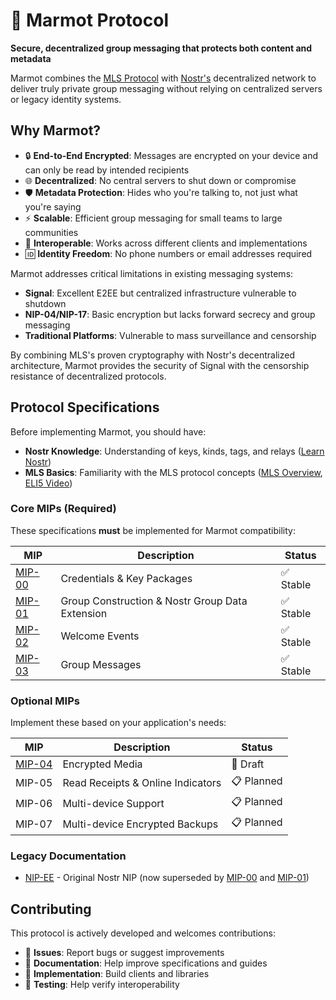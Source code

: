 # 🦫 Marmot Protocol

**Secure, decentralized group messaging that protects both content and metadata**

Marmot combines the [MLS Protocol](https://www.rfc-editor.org/rfc/rfc9420.html) with [Nostr's](https://github.com/nostr-protocol/nostr) decentralized network to deliver truly private group messaging without relying on centralized servers or legacy identity systems.

## Why Marmot?

- 🔒 **End-to-End Encrypted**: Messages are encrypted on your device and can only be read by intended recipients
- 🌐 **Decentralized**: No central servers to shut down or compromise
- 🛡️ **Metadata Protection**: Hides who you're talking to, not just what you're saying
- ⚡ **Scalable**: Efficient group messaging for small teams to large communities
- 🔗 **Interoperable**: Works across different clients and implementations
- 🆔 **Identity Freedom**: No phone numbers or email addresses required

Marmot addresses critical limitations in existing messaging systems:

- **Signal**: Excellent E2EE but centralized infrastructure vulnerable to shutdown
- **NIP-04/NIP-17**: Basic encryption but lacks forward secrecy and group messaging
- **Traditional Platforms**: Vulnerable to mass surveillance and censorship

By combining MLS's proven cryptography with Nostr's decentralized architecture, Marmot provides the security of Signal with the censorship resistance of decentralized protocols.

## Protocol Specifications

Before implementing Marmot, you should have:

- **Nostr Knowledge**: Understanding of keys, kinds, tags, and relays ([Learn Nostr](https://github.com/nostr-protocol/nostr))
- **MLS Basics**: Familiarity with the MLS protocol concepts ([MLS Overview](https://www.ietf.org/archive/id/draft-ietf-mls-architecture-13.html), [ELI5 Video](https://www.youtube.com/watch?v=FESp2LHd42U))

### Core MIPs (Required)

These specifications **must** be implemented for Marmot compatibility:

| MIP | Description | Status |
|-----|-------------|--------|
| [MIP-00](00.md) | Credentials & Key Packages | ✅ Stable |
| [MIP-01](01.md) | Group Construction & Nostr Group Data Extension | ✅ Stable |
| [MIP-02](02.md) | Welcome Events | ✅ Stable |
| [MIP-03](03.md) | Group Messages | ✅ Stable |

### Optional MIPs

Implement these based on your application's needs:

| MIP | Description | Status |
|-----|-------------|--------|
| [MIP-04](04.md) | Encrypted Media | 🚧 Draft |
| MIP-05 | Read Receipts & Online Indicators | 📋 Planned |
| MIP-06 | Multi-device Support | 📋 Planned |
| MIP-07 | Multi-device Encrypted Backups | 📋 Planned |

### Legacy Documentation

- [NIP-EE](EE.md) - Original Nostr NIP (now superseded by [MIP-00](00.md) and [MIP-01](01.md))

## Contributing

This protocol is actively developed and welcomes contributions:

- 🐛 **Issues**: Report bugs or suggest improvements
- 📖 **Documentation**: Help improve specifications and guides
- 🔧 **Implementation**: Build clients and libraries
- 🧪 **Testing**: Help verify interoperability


